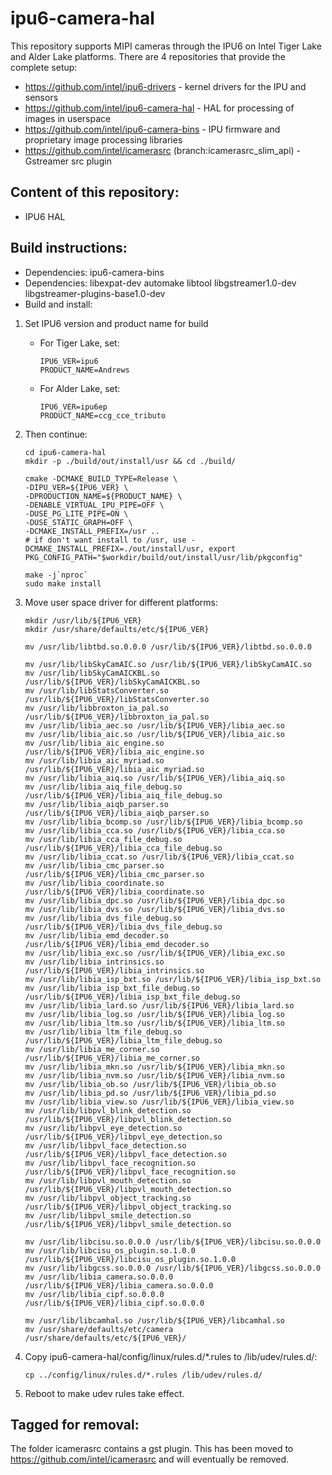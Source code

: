 # ipu6-camera-hal

This repository supports MIPI cameras through the IPU6 on Intel Tiger Lake and
Alder Lake platforms. There are 4 repositories that provide the complete setup:

- https://github.com/intel/ipu6-drivers - kernel drivers for the IPU and sensors
- https://github.com/intel/ipu6-camera-hal - HAL for processing of images in userspace
- https://github.com/intel/ipu6-camera-bins - IPU firmware and proprietary image processing libraries
- https://github.com/intel/icamerasrc (branch:icamerasrc_slim_api) - Gstreamer src plugin

## Content of this repository:
- IPU6 HAL

## Build instructions:
- Dependencies: ipu6-camera-bins
- Dependencies: libexpat-dev automake libtool libgstreamer1.0-dev libgstreamer-plugins-base1.0-dev
- Build and install:

1. Set IPU6 version and product name for build
    - For Tiger Lake, set:
        ```shell
        IPU6_VER=ipu6
        PRODUCT_NAME=Andrews
        ```

    - For Alder Lake, set:
        ```shell
        IPU6_VER=ipu6ep
        PRODUCT_NAME=ccg_cce_tributo
        ```

2. Then continue:
    ```shell
    cd ipu6-camera-hal
    mkdir -p ./build/out/install/usr && cd ./build/

    cmake -DCMAKE_BUILD_TYPE=Release \
    -DIPU_VER=${IPU6_VER} \
    -DPRODUCTION_NAME=${PRODUCT_NAME} \
    -DENABLE_VIRTUAL_IPU_PIPE=OFF \
    -DUSE_PG_LITE_PIPE=ON \
    -DUSE_STATIC_GRAPH=OFF \
    -DCMAKE_INSTALL_PREFIX=/usr ..
    # if don't want install to /usr, use -DCMAKE_INSTALL_PREFIX=./out/install/usr, export PKG_CONFIG_PATH="$workdir/build/out/install/usr/lib/pkgconfig"

    make -j`nproc`
    sudo make install
    ```
    
3. Move user space driver for different platforms:
    ```shell
    mkdir /usr/lib/${IPU6_VER}
    mkdir /usr/share/defaults/etc/${IPU6_VER}

    mv /usr/lib/libtbd.so.0.0.0 /usr/lib/${IPU6_VER}/libtbd.so.0.0.0
    
    mv /usr/lib/libSkyCamAIC.so /usr/lib/${IPU6_VER}/libSkyCamAIC.so
    mv /usr/lib/libSkyCamAICKBL.so /usr/lib/${IPU6_VER}/libSkyCamAICKBL.so
    mv /usr/lib/libStatsConverter.so /usr/lib/${IPU6_VER}/libStatsConverter.so
    mv /usr/lib/libbroxton_ia_pal.so /usr/lib/${IPU6_VER}/libbroxton_ia_pal.so
    mv /usr/lib/libia_aec.so /usr/lib/${IPU6_VER}/libia_aec.so
    mv /usr/lib/libia_aic.so /usr/lib/${IPU6_VER}/libia_aic.so
    mv /usr/lib/libia_aic_engine.so /usr/lib/${IPU6_VER}/libia_aic_engine.so
    mv /usr/lib/libia_aic_myriad.so /usr/lib/${IPU6_VER}/libia_aic_myriad.so
    mv /usr/lib/libia_aiq.so /usr/lib/${IPU6_VER}/libia_aiq.so
    mv /usr/lib/libia_aiq_file_debug.so /usr/lib/${IPU6_VER}/libia_aiq_file_debug.so
    mv /usr/lib/libia_aiqb_parser.so /usr/lib/${IPU6_VER}/libia_aiqb_parser.so
    mv /usr/lib/libia_bcomp.so /usr/lib/${IPU6_VER}/libia_bcomp.so
    mv /usr/lib/libia_cca.so /usr/lib/${IPU6_VER}/libia_cca.so
    mv /usr/lib/libia_cca_file_debug.so /usr/lib/${IPU6_VER}/libia_cca_file_debug.so
    mv /usr/lib/libia_ccat.so /usr/lib/${IPU6_VER}/libia_ccat.so
    mv /usr/lib/libia_cmc_parser.so /usr/lib/${IPU6_VER}/libia_cmc_parser.so
    mv /usr/lib/libia_coordinate.so /usr/lib/${IPU6_VER}/libia_coordinate.so
    mv /usr/lib/libia_dpc.so /usr/lib/${IPU6_VER}/libia_dpc.so
    mv /usr/lib/libia_dvs.so /usr/lib/${IPU6_VER}/libia_dvs.so
    mv /usr/lib/libia_dvs_file_debug.so /usr/lib/${IPU6_VER}/libia_dvs_file_debug.so
    mv /usr/lib/libia_emd_decoder.so /usr/lib/${IPU6_VER}/libia_emd_decoder.so
    mv /usr/lib/libia_exc.so /usr/lib/${IPU6_VER}/libia_exc.so
    mv /usr/lib/libia_intrinsics.so /usr/lib/${IPU6_VER}/libia_intrinsics.so
    mv /usr/lib/libia_isp_bxt.so /usr/lib/${IPU6_VER}/libia_isp_bxt.so
    mv /usr/lib/libia_isp_bxt_file_debug.so /usr/lib/${IPU6_VER}/libia_isp_bxt_file_debug.so
    mv /usr/lib/libia_lard.so /usr/lib/${IPU6_VER}/libia_lard.so
    mv /usr/lib/libia_log.so /usr/lib/${IPU6_VER}/libia_log.so
    mv /usr/lib/libia_ltm.so /usr/lib/${IPU6_VER}/libia_ltm.so
    mv /usr/lib/libia_ltm_file_debug.so /usr/lib/${IPU6_VER}/libia_ltm_file_debug.so
    mv /usr/lib/libia_me_corner.so /usr/lib/${IPU6_VER}/libia_me_corner.so
    mv /usr/lib/libia_mkn.so /usr/lib/${IPU6_VER}/libia_mkn.so
    mv /usr/lib/libia_nvm.so /usr/lib/${IPU6_VER}/libia_nvm.so
    mv /usr/lib/libia_ob.so /usr/lib/${IPU6_VER}/libia_ob.so
    mv /usr/lib/libia_pd.so /usr/lib/${IPU6_VER}/libia_pd.so
    mv /usr/lib/libia_view.so /usr/lib/${IPU6_VER}/libia_view.so
    mv /usr/lib/libpvl_blink_detection.so /usr/lib/${IPU6_VER}/libpvl_blink_detection.so
    mv /usr/lib/libpvl_eye_detection.so /usr/lib/${IPU6_VER}/libpvl_eye_detection.so
    mv /usr/lib/libpvl_face_detection.so /usr/lib/${IPU6_VER}/libpvl_face_detection.so
    mv /usr/lib/libpvl_face_recognition.so /usr/lib/${IPU6_VER}/libpvl_face_recognition.so
    mv /usr/lib/libpvl_mouth_detection.so /usr/lib/${IPU6_VER}/libpvl_mouth_detection.so
    mv /usr/lib/libpvl_object_tracking.so /usr/lib/${IPU6_VER}/libpvl_object_tracking.so
    mv /usr/lib/libpvl_smile_detection.so /usr/lib/${IPU6_VER}/libpvl_smile_detection.so
    
    mv /usr/lib/libcisu.so.0.0.0 /usr/lib/${IPU6_VER}/libcisu.so.0.0.0
    mv /usr/lib/libcisu_os_plugin.so.1.0.0 /usr/lib/${IPU6_VER}/libcisu_os_plugin.so.1.0.0
    mv /usr/lib/libgcss.so.0.0.0 /usr/lib/${IPU6_VER}/libgcss.so.0.0.0
    mv /usr/lib/libia_camera.so.0.0.0 /usr/lib/${IPU6_VER}/libia_camera.so.0.0.0
    mv /usr/lib/libia_cipf.so.0.0.0 /usr/lib/${IPU6_VER}/libia_cipf.so.0.0.0
    
    mv /usr/lib/libcamhal.so /usr/lib/${IPU6_VER}/libcamhal.so
    mv /usr/share/defaults/etc/camera /usr/share/defaults/etc/${IPU6_VER}/
    ```
    
4. Copy ipu6-camera-hal/config/linux/rules.d/*.rules to /lib/udev/rules.d/:
    ```shell
    cp ../config/linux/rules.d/*.rules /lib/udev/rules.d/
    ```

5. Reboot to make udev rules take effect.
## Tagged for removal:
The folder icamerasrc contains a gst plugin. This has been moved to https://github.com/intel/icamerasrc and will eventually be removed.
